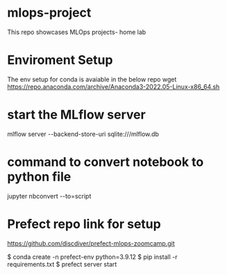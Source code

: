 # mlops-project
This repo showcases MLOps projects- home lab

# Enviroment Setup
The env setup for conda is avaiable in the below repo
wget https://repo.anaconda.com/archive/Anaconda3-2022.05-Linux-x86_64.sh

# start the MLflow server
mlflow server --backend-store-uri sqlite:///mlflow.db

# command to convert notebook to python file
jupyter nbconvert --to=script <filename>

# Prefect repo link for setup
https://github.com/discdiver/prefect-mlops-zoomcamp.git

$ conda create -n prefect-env python=3.9.12
$ pip install -r requirements.txt 
$ prefect server start